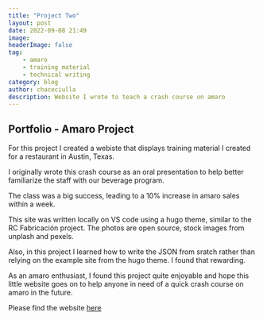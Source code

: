 ```yaml
---
title: "Project Two"
layout: post
date: 2022-09-08 21:49
image:
headerImage: false
tag:
    - amaro
    - training material
    - technical writing
category: blog
author: chaceciulla
description: Website I wrote to teach a crash course on amaro
---
```


## Portfolio - Amaro Project

For this project I created a webiste that displays training material I created for a restaurant in Austin, Texas.

I originally wrote this crash course as an oral presentation to help better familiarize the staff with our beverage program.

The class was a big success, leading to a 10% increase in amaro sales within a week.

This site was written locally on VS code using a hugo theme, similar to the RC Fabricación project. The photos are open source, stock images from unplash and pexels.

Also, in this project I learned how to write the JSON from sratch rather than relying on the example site from the hugo theme. I found that rewarding.

As an amaro enthusiast, I found this project quite enjoyable and hope this little website goes on to help anyone in need of a quick crash course on amaro in the future.

Please find the website [here](https://amaro.pages.dev/)
